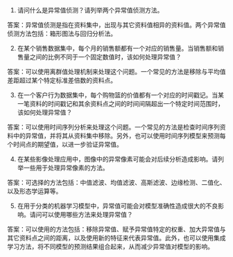 1. 请问什么是异常值侦测？请列举两个异常值侦测方法。

答案：异常值侦测是指在资料集中，出现与其它资料值相异的资料值。两个异常值侦测方法包括：箱形图法与回归分析法。

2. 在某个销售数据集中，每个月的销售额都有一个对应的销售量。当销售额和销售量之间的比例不同于一个固定数值时，该如何处理异常值？

答案：可以使用离群值处理机制来处理这个问题。一个常见的方法是移除与平均值差距超过某个特定标准差倍数的资料点。

3. 在一个客户行为数据集中，每个购物篮的价值都有一个对应的时间戳记。当某一笔资料的时间戳记和其余资料点之间的时间间隔超出一个特定时间范围时，该如何处理异常值？

答案：可以使用时间序列分析来处理这个问题。一个常见的方法是检查时间序列资料中的异常值，并将其从资料集中移除。另外，也可以使用时间序列模型来预测每个时间点的期望值，以进一步验证异常值。

4. 在某些影像处理应用中，图像中的异常像素可能会对后续分析造成影响。请列举一些用于处理异常像素的方法。

答案：可选择的方法包括：中值滤波、均值滤波、高斯滤波、边缘检测、二值化、以及形态学运算等。

5. 在用于分类的机器学习模型中，异常值可能会对模型准确性造成很大的不良影响。请问可以使用哪些方法来处理异常值？

答案：可以使用的方法包括：移除异常值、赋予异常值特定的权重、加大异常值与其它资料点之间的距离，以及使用新的特征来代表异常值。此外，也可以使用集成学习方法，将不同模型的预测结果组合起来，从而减少异常值对模型的影响。